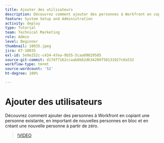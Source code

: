 ```yaml
---
title: Ajouter des utilisateurs
description: Découvrez comment ajouter des personnes à Workfront en copiant une personne existante, en important de nouvelles personnes en bloc et en créant une nouvelle personne à partir de zéro.
feature: System Setup and Administration
activity: deploy
type: Tutorial
team: Technical Marketing
role: Admin
level: Beginner
thumbnail: 10035.jpeg
jira: KT-10035
exl-id: 5e9e252c-c434-47ea-9b55-5caa09029505
source-git-commit: d17df7162ccaab6b62db34209f50131927c0a532
workflow-type: tm+mt
source-wordcount: '52'
ht-degree: 100%

---
```


# Ajouter des utilisateurs

Découvrez comment ajouter des personnes à Workfront en copiant une personne existante, en important de nouvelles personnes en bloc et en créant une nouvelle personne à partir de zéro.

>[!VIDEO](https://video.tv.adobe.com/v/3427085/?quality=12&learn=on&enablevpops)

